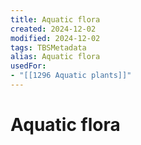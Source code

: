 ```yaml
---
title: Aquatic flora
created: 2024-12-02
modified: 2024-12-02
tags: TBSMetadata
alias: Aquatic flora
usedFor:
- "[[1296 Aquatic plants]]"
---
```

# Aquatic flora
